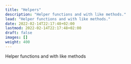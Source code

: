 ```yaml
---
title: "Helpers"
description: "Helper functions and with like methods."
lead: "Helper functions and with like methods."
date: 2022-02-14T22:17:48+02:00
lastmod: 2022-02-14T22:17:48+02:00
draft: false
images: []
weight: 400
---
```


Helper functions and with like methods
